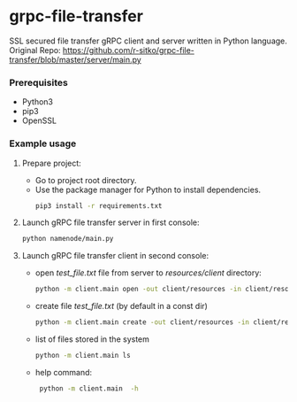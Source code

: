 # grpc-file-transfer

SSL secured file transfer gRPC client and server written in Python language.
Original Repo: https://github.com/r-sitko/grpc-file-transfer/blob/master/server/main.py


### Prerequisites

* Python3
* pip3
* OpenSSL

### Example usage

1. Prepare project:
    - Go to project root directory.
    - Use the package manager for Python to install dependencies.
        ```bash
        pip3 install -r requirements.txt
        ```
1. Launch gRPC file transfer server in first console:
    ```bash
    python namenode/main.py 
    ```
1. Launch gRPC file transfer client in second console:
  
    - open *test_file.txt* file from server to *resources/client* directory:
        ```bash
        python -m client.main open -out client/resources -in client/resources/complete_files -f file.txt        
        ```
    - create file *test_file.txt* (by default in a const dir)
        ```bash
        python -m client.main create -out client/resources -in client/resources/complete_files -f file.txt
        ```
    - list of files stored in the system
        ```bash
        python -m client.main ls 
        ```
    - help command:
        ```bash
         python -m client.main  -h
        ```

      


